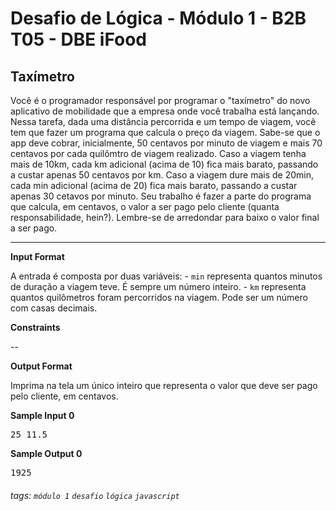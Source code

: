 # Desafio de Lógica - Módulo 1 - B2B T05 - DBE iFood

## Taxímetro

Você é o programador responsável por programar o "taxímetro" do novo aplicativo de mobilidade que a empresa onde você trabalha está lançando. Nessa tarefa, dada uma distância percorrida e um tempo de viagem, você tem que fazer um programa que calcula o preço da viagem. Sabe-se que o app deve cobrar, inicialmente, 50 centavos por minuto de viagem e mais 70 centavos por cada quilômtro de viagem realizado. Caso a viagem tenha mais de 10km, cada km adicional (acima de 10) fica mais barato, passando a custar apenas 50 centavos por km. Caso a viagem dure mais de 20min, cada min adicional (acima de 20) fica mais barato, passando a custar apenas 30 cetavos por minuto. Seu trabalho é fazer a parte do programa que calcula, em centavos, o valor a ser pago pelo cliente (quanta responsabilidade, hein?). Lembre-se de arredondar para baixo o valor final a ser pago.

---

**Input Format**

A entrada é composta por duas variáveis: - `min` representa quantos minutos de duração a viagem teve. É sempre um número inteiro. - `km` representa quantos quilômetros foram percorridos na viagem. Pode ser um número com casas decimais.

**Constraints**

--

**Output Format**

Imprima na tela um único inteiro que representa o valor que deve ser pago pelo cliente, em centavos.

**Sample Input 0**

<pre>
25 11.5
</pre>

**Sample Output 0**

<pre>
1925
</pre>

###### tags: `módulo 1` `desafio` `lógica` `javascript`